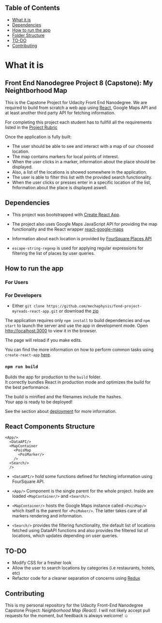 ## Table of Contents
* [What it is](#what-is)
* [Dependencies](#dependencies)
* [How to run the app](#how-to)
* [Folder Structure](#folder-structure)
* [TO-DO](#to-do)
* [Contributing](#contributing)

# What it is
## Front End Nanodegree Project 8 (Capstone): My Neightborhood Map

This is the Capstone Project for Udacity Front End Nanodegree. We are required to build from scratch a web app using [React](https://reactjs.org/), Google Maps API and at least another third party API for fetching information.

For completing this project each student has to fullfill all the requirements listed in the [Project Rubric](https://review.udacity.com/#!/rubrics/1351/view)

Once the application is fully built:

* The user should be able to see and interact with a map of our choosed location.
* The map contains markers for local points of interest.
* When the user clicks in a marker, information about the place should be displayed.
* Also, a list of the locations is showed somewhere in the application.
* The user is able to filter this list with the provided search functionality.
* When the user clicks or presses enter in a specific location of the list, fnformation
about the place is displayed aswell.

## Dependencies

* This project was bootstrapped with [Create React App](https://github.com/facebookincubator/create-react-app).

* The project also uses Google Maps JavaScript API for providing the map functionality
and the React wrapper [react-google-maps](https://tomchentw.github.io/react-google-maps/)

* Information about each location is provided by [FourSquare Places API](https://developer.foursquare.com/docs/api/getting-started)

* `escape-string-regexp` is used for applying regular expressions for filtering the list of places by user queries.

## How to run the app

### For Users

### For Developers

* Either `git clone https://github.com/mechaphysis/fend-project-myreads-react-app.git` or download the [zip](https://github.com/mechaphysis/fend-project-myreads-react-app/archive/master.zip)

The application requires only `npm install` to build dependencies and `npm start` to launch the server and use the app in development mode. Open [http://localhost:3000](http://localhost:3000) to view it in the browser.

The page will reload if you make edits.<br>

You can find the more information on how to perform common tasks using `create-react-app` [here](https://github.com/facebookincubator/create-react-app/blob/master/packages/react-scripts/template/README.md).

### `npm run build`

Builds the app for production to the `build` folder.<br>
It correctly bundles React in production mode and optimizes the build for the best performance.

The build is minified and the filenames include the hashes.<br>
Your app is ready to be deployed!

See the section about [deployment](#deployment) for more information.

## React Components Structure

```
<App/>
  <DataAPI/>
  <MapContainer
    <PoisMap
      <PoiMarker/>
    />
  <Search/>    
  />
```

 * `<DataAPI/>` hold some functions defined for fetching information using FourSquare API.
 * `<App/>` Component is the single parent for the whole project. Inside are loaded `<MapContainer/>` and `<Search/>`.

 * `<MapContainer/>` hosts the Google Maps instance called `<PoisMap/>` which itself is the parent for `<PoiMaker/>`. The latter takes care of all markers rendering and information.

 * `<Search/>` provides the filtering functionality, the default list of locations fetched
 using DataAPI functions and also provides the filtered list of locations, which updates depending on user queries.

## TO-DO

* Modify CSS for a fresher look
* Allow the user to search locations by categories (i.e restaurants, hotels, etc)
* Refactor code for a cleaner separation of concerns using [Redux](https://redux.js.org/)

## Contributing

This is my personal repository for the Udacity  Front-End Nanodegree Capstone Project: _Neighborhood Map (React)_. I will not likely accept pull requests for the moment, but feedback is always welcome! :relaxed:
